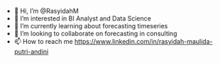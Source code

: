 - 👋 Hi, I’m @RasyidahM
- 👀 I’m interested in BI Analyst and Data Science
- 🌱 I’m currently learning about forecasting timeseries
- 💞️ I’m looking to collaborate on forecasting in consulting
- 📫 How to reach me https://www.linkedin.com/in/rasyidah-maulida-putri-andini

<!---
RasyidahM/RasyidahM is a ✨ special ✨ repository because its `README.md` (this file) appears on your GitHub profile.
You can click the Preview link to take a look at your changes.
--->

